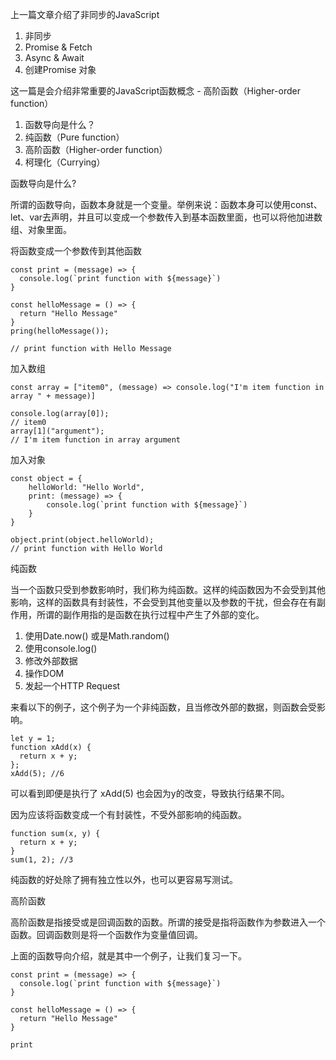 上一篇文章介绍了非同步的JavaScript
1. 非同步
2. Promise & Fetch
3. Async & Await
4. 创建Promise 对象

这一篇是会介绍非常重要的JavaScript函数概念 -  高阶函数（Higher-order function）

1. 函数导向是什么？
2. 纯函数（Pure function）
3. 高阶函数（Higher-order function）
4. 柯理化（Currying）

函数导向是什么?

所谓的函数导向，函数本身就是一个变量。举例来说：函数本身可以使用const、let、var去声明，并且可以变成一个参数传入到基本函数里面，也可以将他加进数组、对象里面。

将函数变成一个参数传到其他函数

```
const print = (message) => {
  console.log(`print function with ${message}`)
}

const helloMessage = () => {
  return "Hello Message"
}
pring(helloMessage());

// print function with Hello Message

```

加入数组

```
const array = ["item0", (message) => console.log("I'm item function in array " + message)]

console.log(array[0]);
// item0
array[1]("argument");
// I'm item function in array argument
```

加入对象

```
const object = {
    helloWorld: "Hello World",
    print: (message) => {
        console.log(`print function with ${message}`)
    }
}

object.print(object.helloWorld);
// print function with Hello World
```

纯函数

当一个函数只受到参数影响时，我们称为纯函数。这样的纯函数因为不会受到其他影响，这样的函数具有封装性，不会受到其他变量以及参数的干扰，但会存在有副作用，所谓的副作用指的是函数在执行过程中产生了外部的变化。

1. 使用Date.now() 或是Math.random()
2. 使用console.log()
3. 修改外部数据
4. 操作DOM
5. 发起一个HTTP Request

来看以下的例子，这个例子为一个非纯函数，且当修改外部的数据，则函数会受影响。

```
let y = 1;
function xAdd(x) {
  return x + y;
};
xAdd(5); //6
```

可以看到即便是执行了 xAdd(5) 也会因为y的改变，导致执行结果不同。

因为应该将函数变成一个有封装性，不受外部影响的纯函数。

```
function sum(x, y) {
  return x + y;
}
sum(1, 2); //3
```

纯函数的好处除了拥有独立性以外，也可以更容易写测试。

高阶函数

高阶函数是指接受或是回调函数的函数。所谓的接受是指将函数作为参数进入一个函数。回调函数则是将一个函数作为变量值回调。

上面的函数导向介绍，就是其中一个例子，让我们复习一下。

```
const print = (message) => {
  console.log(`print function with ${message}`)
}

const helloMessage = () => {
  return "Hello Message"
}

print
```